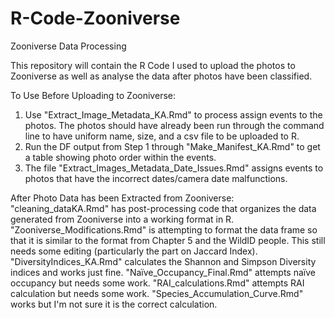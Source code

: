 # R-Code-Zooniverse
Zooniverse Data Processing 

This repository will contain the R Code I used to upload the photos to Zooniverse as well as analyse the data 
after photos have been classified.

To Use Before Uploading to Zooniverse:
1. Use "Extract_Image_Metadata_KA.Rmd" to process assign events to the photos. The photos should have already been run through the command line to have uniform name, size, and a csv file to be uploaded to R.
2. Run the DF output from Step 1 through "Make_Manifest_KA.Rmd" to get a table showing photo order within the events.
3. The file "Extract_Images_Metadata_Date_Issues.Rmd" assigns events to photos that have the incorrect dates/camera date malfunctions.

After Photo Data has been Extracted from Zooniverse:
"cleaning_dataKA.Rmd" has post-processing code that organizes the data generated from Zooniverse into a working format in R.
"Zooniverse_Modifications.Rmd" is attempting to format the data frame so that it is similar to the format from Chapter 5 and the WildID people. This still needs some editing (particularly the part on Jaccard Index).
"DiversityIndices_KA.Rmd" calculates the Shannon and Simpson Diversity indices and works just fine. 
"Naïve_Occupancy_Final.Rmd" attempts naïve occupancy but needs some work. 
"RAI_calculations.Rmd" attempts RAI calculation but needs some work. 
"Species_Accumulation_Curve.Rmd" works but I'm not sure it is the correct calculation.
